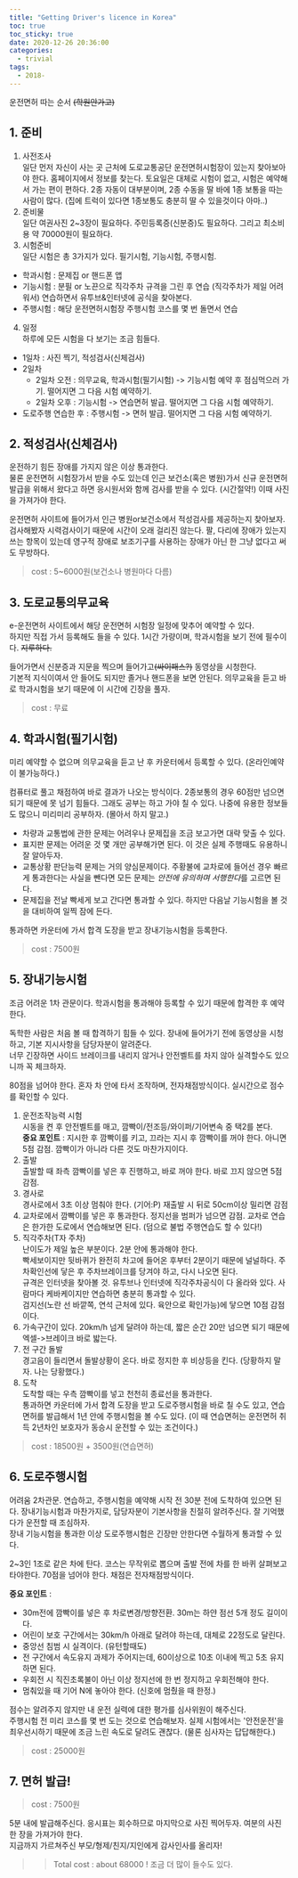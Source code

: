 ```yaml
---
title: "Getting Driver's licence in Korea"
toc: true
toc_sticky: true
date: 2020-12-26 20:36:00
categories: 
  - trivial
tags:
  - 2018-
---
```


운전면허 따는 순서 ~~(학원안가고)~~


## 1. 준비

1. 사전조사  
일단 먼저 자신이 사는 곳 근처에 도로교통공단 운전면허시험장이 있는지 찾아보아야 한다. 홈페이지에서 정보를 찾는다. 
토요일은 대체로 시험이 없고, 시험은 예약해서 가는 편이 편하다. 
2종 자동이 대부분이며, 2종 수동을 딸 바에 1종 보통을 따는 사람이 많다. (집에 트럭이 있다면 1종보통도 충분히 딸 수 있을것이다 아마..)
2. 준비물  
일단 여권사진 2~3장이 필요하다. 주민등록증(신분증)도 필요하다. 그리고 최소비용 약 70000원이 필요하다.
3. 시험준비  
일단 시험은 총 3가지가 있다. 필기시험, 기능시험, 주행시험.
* 학과시험 : 문제집 or 핸드폰 앱
* 기능시험 : 분필 or 노끈으로 직각주차 규격을 그린 후 연습 (직각주차가 제일 어려워서) 연습하면서 유투브&인터넷에 공식을 찾아본다.
* 주행시험 : 해당 운전면허시험장 주행시험 코스를 몇 번 돌면서 연습
4. 일정  
하루에 모든 시험을 다 보기는 조금 힘들다.
- 1일차 : 사진 찍기, 적성검사(신체검사)
- 2일차
  - 2일차 오전 : 의무교육, 학과시험(필기시험) -> 기능시험 예약 후 점심먹으러 가기. 떨어지면 그 다음 시험 예약하기.
  - 2일차 오후 : 기능시험 -> 연습면허 발급. 떨어지면 그 다음 시험 예약하기.
- 도로주행 연습한 후 : 주행시험 -> 면허 발급. 떨어지면 그 다음 시험 예약하기.


## 2. 적성검사(신체검사)

운전하기 힘든 장애를 가지지 않은 이상 통과한다.  
물론 운전면허 시험장가서 받을 수도 있는데 인근 보건소(혹은 병원)가서 신규 운전면허 발급을 위해서 왔다고 하면 응시원서와 함께 검사를 받을 수 있다. (시간절약!) 
이때 사진을 가져가야 한다. 

운전면허 사이트에 들어가서 인근 병원or보건소에서 적성검사를 제공하는지 찾아보자.
검사해봤자 시력검사이기 때문에 시간이 오래 걸리진 않는다. 팔, 다리에 장애가 있는지 쓰는 항목이 있는데 영구적 장애로 보조기구를 사용하는 장애가 아닌 한 그냥 없다고 써도 무방하다.

> cost : 5~6000원(보건소나 병원마다 다름)


## 3. 도로교통의무교육

e-운전면허 사이트에서 해당 운전면허 시험장 일정에 맞추어 예약할 수 있다.  
하지만 직접 가서 등록해도 들을 수 있다. 1시간 가량이며, 학과시험을 보기 전에 필수이다. ~~지루하다.~~

들어가면서 신분증과 지문을 찍으며 들어가고~~(싸이패스?)~~ 동영상을 시청한다.  
기본적 지식이여서 안 들어도 되지만 졸거나 핸드폰을 보면 안된다. 의무교육을 듣고 바로 학과시험을 보기 때문에 이 시간에 긴장을 풀자.

> cost : 무료


## 4. 학과시험(필기시험)

미리 예약할 수 없으며 의무교육을 듣고 난 후 카운터에서 등록할 수 있다. (온라인예약이 불가능하다.)

컴퓨터로 풀고 채점하여 바로 결과가 나오는 방식이다. 
2종보통의 경우 60점만 넘으면 되기 때문에 못 넘기 힘들다. 그래도 공부는 하고 가야 칠 수 있다. 나중에 유용한 정보들도 많으니 미리미리 공부하자. (몰아서 하지 말고.)

- 차량과 교통법에 관한 문제는 어려우나 문제집을 조금 보고가면 대략 맞출 수 있다.
- 표지판 문제는 어려운 것 몇 개만 공부해가면 된다. 이 것은 실제 주행때도 유용하니 잘 알아두자.
- 교통상황 판단능력 문제는 거의 양심문제이다. 주황불에 교차로에 들어선 경우 빠르게 통과한다는 사실을 뺀다면 모든 문제는 *안전에 유의하며 서행한다*를 고르면 된다.
- 문제집을 전날 빡세게 보고 간다면 통과할 수 있다. 하지만 다음날 기능시험을 볼 것을 대비하여 일찍 잠에 든다.

통과하면 카운터에 가서 합격 도장을 받고 장내기능시험을 등록한다.

> cost : 7500원


## 5. 장내기능시험

조금 어려운 1차 관문이다. 
학과시험을 통과해야 등록할 수 있기 때문에 합격한 후 예약한다. 

독학한 사람은 처음 볼 때 합격하기 힘들 수 있다. 장내에 들어가기 전에 동영상을 시청하고, 기본 지시사항을 담당자분이 알려준다.  
너무 긴장하면 사이드 브레이크를 내리지 않거나 안전벨트를 차지 않아 실격할수도 있으니까 꼭 체크하자.

80점을 넘어야 한다. 혼자 차 안에 타서 조작하며, 전자채점방식이다. 실시간으로 점수를 확인할 수 있다.

1. 운전조작능력 시험  
시동을 켠 후 안전벨트를 매고, 깜빡이/전조등/와이퍼/기어변속 중 택2를 본다.  
**중요 포인트** : 지시한 후 깜빡이를 키고, 끄라는 지시 후 깜빡이를 꺼야 한다. 아니면 5점 감점. 깜빡이가 아니라 다른 것도 마찬가지이다.
2. 출발  
출발할 때 좌측 깜빡이를 넣은 후 진행하고, 바로 꺼야 한다. 바로 끄지 않으면 5점 감점.
3. 경사로  
경사로에서 3초 이상 멈춰야 한다. (기어:P) 재출발 시 뒤로 50cm이상 밀리면 감점
4. 교차로에서 깜빡이를 넣은 후 통과한다. 정지선을 범퍼가 넘으면 감점. 교차로 연습은 한가한 도로에서 연습해보면 된다. (덤으로 불법 주행연습도 할 수 있다!)
5. 직각주차(T자 주차)  
난이도가 제일 높은 부분이다. 2분 안에 통과해야 한다.  
빡세보이지만 뒷바퀴가 완전히 차고에 들어온 후부터 2분이기 때문에 널널하다. 주차확인선에 닿은 후 주차브레이크를 당겨야 하고, 다시 나오면 된다.  
규격은 인터넷을 찾아볼 것. 유투브나 인터넷에 직각주차공식이 다 올라와 있다. 사람마다 케바케이지만 연습하면 충분히 통과할 수 있다.  
검지선(노란 선 바깥쪽, 연석 근처에 있다. 육안으로 확인가능)에 닿으면 10점 감점이다.
6. 가속구간이 있다. 20km/h 넘게 달려야 하는데, 짧은 순간 20만 넘으면 되기 때문에 엑셀->브레이크 바로 밟는다.
7. 전 구간 돌발  
경고음이 들리면서 돌발상황이 온다. 바로 정지한 후 비상등을 킨다. (당황하지 말자. 나는 당황했다.)
8. 도착  
도착할 때는 우측 깜빡이를 넣고 천천히 종료선을 통과한다.  
통과하면 카운터에 가서 합격 도장을 받고 도로주행시험을 바로 칠 수도 있고, 연습면허를 발급해서 1년 안에 주행시험을 볼 수도 있다. 
(이 때 연습면허는 운전면허 취득 2년차인 보호자가 동승시 운전할 수 있는 조건이다.)

> cost : 18500원 + 3500원(연습면허)


## 6. 도로주행시험

어려움 2차관문.
연습하고, 주행시험을 예약해 시작 전 30분 전에 도착하여 있으면 된다. 장내기능시험과 마찬가지로, 담당자분이 기본사항을 친절히 알려주신다. 잘 기억했다가 운전할 때 조심하자.  
장내 기능시험을 통과한 이상 도로주행시험은 긴장만 안한다면 수월하게 통과할 수 있다.

2~3인 1조로 같은 차에 탄다. 코스는 무작위로 뽑으며 출발 전에 차를 한 바퀴 살펴보고 타야한다. 70점을 넘어야 한다. 채점은 전자채점방식이다.

**중요 포인트** : 
- 30m전에 깜빡이를 넣은 후 차로변경/방향전환. 30m는 하얀 점선 5개 정도 길이이다.
- 어린이 보호 구간에서는 30km/h 아래로 달려야 하는데, 대체로 22정도로 달린다.
- 중앙선 침범 시 실격이다. (유턴할때도)
- 전 구간에서 속도유지 과제가 주어지는데, 60이상으로 10초 이내에 찍고 5초 유지하면 된다.
- 우회전 시 직진초록불이 아닌 이상 정지선에 한 번 정지하고 우회전해야 한다.
- 멈춰있을 때 기어 N에 놓아야 한다. (신호에 멈췄을 때 한정.)

점수는 알려주지 않지만 내 운전 실력에 대한 평가를 심사위원이 해주신다.  
주행시험 전 미리 코스를 몇 번 도는 것으로 연습해보자. 실제 시험에서는 '안전운전'을 최우선시하기 때문에 조금 느린 속도로 달려도 괜찮다. (물론 심사자는 답답해한다.)

> cost : 25000원

## 7. 면허 발급!
> cost : 7500원

5분 내에 발급해주신다. 응시표는 회수하므로 마지막으로 사진 찍어두자. 여분의 사진 한 장을 가져가야 한다.  
지금까지 가르쳐주신 부모/형제/친지/지인에게 감사인사를 올리자!

>> Total cost : about 68000 ! 조금 더 많이 들수도 있다.
